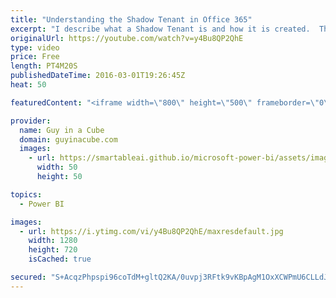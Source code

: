 ```yaml
---
title: "Understanding the Shadow Tenant in Office 365"
excerpt: "I describe what a Shadow Tenant is and how it is created.  This is from the perspective of Power BI.  What is a Tenant - https://youtu.be/yVYSx1odYSY?list=PLv2BtOtLblH3SXM6Q44DCjykqp9xPozNH  SUBSCRIBE! https://www.youtube.com/channel/UCFp1vaKzpfvoGai0vE5VJ0w?sub_confirmation=1  LET'S CONNECT!  Blogs"
originalUrl: https://youtube.com/watch?v=y4Bu8QP2QhE
type: video
price: Free
length: PT4M20S
publishedDateTime: 2016-03-01T19:26:45Z
heat: 50

featuredContent: "<iframe width=\"800\" height=\"500\" frameborder=\"0\" src=\"https://www.youtube.com/embed/y4Bu8QP2QhE\" allow=\"accelerometer; autoplay; encrypted-media; gyroscope; picture-in-picture\" allowfullscreen></iframe>"

provider:
  name: Guy in a Cube
  domain: guyinacube.com
  images:
    - url: https://smartableai.github.io/microsoft-power-bi/assets/images/organizations/guyinacube.com-50x50.jpg
      width: 50
      height: 50

topics:
  - Power BI

images:
  - url: https://i.ytimg.com/vi/y4Bu8QP2QhE/maxresdefault.jpg
    width: 1280
    height: 720
    isCached: true

secured: "S+AcqzPhpspi96coTdM+gltQ2KA/0uvpj3RFtk9vKBpAgM1OxXCWPmU6CLLdJ7/IvhMVTktUCnL//q2oqHpnDcVxmJojN5bWxqT+TP3bAnd+Df2IBwlf79GKHG8qoPgyoPGXiUQ9Xtv7xAgxH6Wjr2YHuWYulsPEOP+yUvFheSHmNolSPBOi77RvGDvnIXBmrL5PN6H7FI63tRI83Lgcdbg6nZVpwOA7PX7On4ol+WCdGgSq0Ntj65jqW6J6CehOFz0lmWRiDcGNfIJscA/SNKZBxySfJeBWcm6o9zDKtzeI4yNIkvcRX06Qiu+fCwIO5ZQJR3OuMQR8MYlvb5PXCejMKuxvYcHKbbWl3w1qRjXNnQI1zrLtZvmemw2cZel5b6kF9SQwqDAv+ufSuZ2UlA==;Hi7YLSTIN34EOhA5DcpxDA=="
---
```


